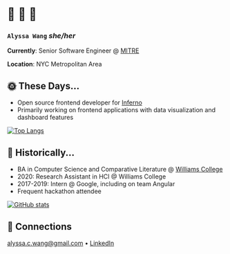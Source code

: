 # 🌱 🌱 🌱

### `Alyssa Wang` *she/her*

**Currently**: Senior Software Engineer @ [MITRE](https://www.mitre.org/)

**Location**: NYC Metropolitan Area

## 🌞 These Days...

- Open source frontend developer for [Inferno](https://inferno.healthit.gov/) 
- Primarily working on frontend applications with data visualization and dashboard features

[![Top Langs](https://github-readme-stats.vercel.app/api/top-langs/?username=AlyssaWang&layout=compact&theme=material-palenight)](https://github.com/anuraghazra/github-readme-stats)


## 📜 Historically...

- BA in Computer Science and Comparative Literature @ [Williams College](https://www.williams.edu/)
- 2020: Research Assistant in HCI @ Williams College
- 2017-2019: Intern @ Google, including on team Angular
- Frequent hackathon attendee

[![GitHub stats](https://github-readme-stats.vercel.app/api?username=AlyssaWang&hide=stars,issues&hide_rank=true&show=reviews,prs_merged&show_icons=true&theme=material-palenight)](https://github.com/anuraghazra/github-readme-stats)

## 👭 Connections

alyssa.c.wang@gmail.com • [LinkedIn](https://www.linkedin.com/in/alyssacwang/)
